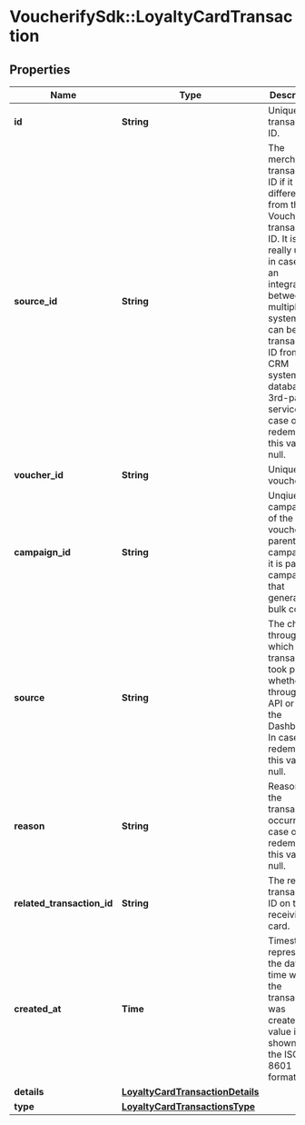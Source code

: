 # VoucherifySdk::LoyaltyCardTransaction

## Properties

| Name | Type | Description | Notes |
| ---- | ---- | ----------- | ----- |
| **id** | **String** | Unique transaction ID. | [optional] |
| **source_id** | **String** | The merchant&#39;s transaction ID if it is different from the Voucherify transaction ID. It is really useful in case of an integration between multiple systems. It can be a transaction ID from a CRM system, database or 3rd-party service. In case of a redemption, this value is null. | [optional] |
| **voucher_id** | **String** | Unique voucher ID. | [optional] |
| **campaign_id** | **String** | Unqiue campaign ID of the voucher&#39;s parent campaign if it is part of campaign that generates bulk codes. | [optional] |
| **source** | **String** | The channel through which the transaction took place, whether through the API or the the Dashboard. In case of a redemption, this value is null. | [optional] |
| **reason** | **String** | Reason why the transaction occurred. In case of a redemption, this value is null. | [optional] |
| **related_transaction_id** | **String** | The related transaction ID on the receiving card. | [optional] |
| **created_at** | **Time** | Timestamp representing the date and time when the transaction was created. The value is shown in the ISO 8601 format. | [optional] |
| **details** | [**LoyaltyCardTransactionDetails**](LoyaltyCardTransactionDetails.md) |  | [optional] |
| **type** | [**LoyaltyCardTransactionsType**](LoyaltyCardTransactionsType.md) |  | [optional] |

